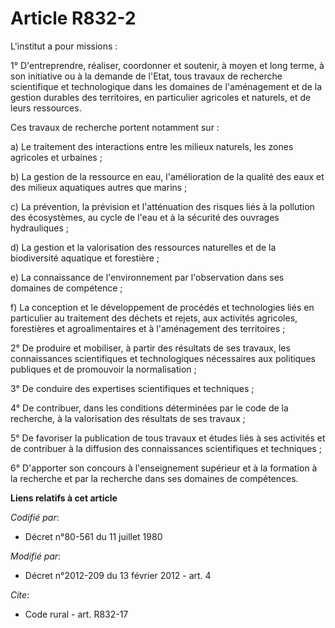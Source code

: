 # Article R832-2

L'institut a pour missions :

1° D'entreprendre, réaliser, coordonner et soutenir, à moyen et long terme, à son initiative ou à la demande de l'Etat, tous
travaux de recherche scientifique et technologique dans les domaines de l'aménagement et de la gestion durables des
territoires, en particulier agricoles et naturels, et de leurs ressources.

Ces travaux de recherche portent notamment sur :

a) Le traitement des interactions entre les milieux naturels, les zones agricoles et urbaines ;

b) La gestion de la ressource en eau, l'amélioration de la qualité des eaux et des milieux aquatiques autres que marins ;

c) La prévention, la prévision et l'atténuation des risques liés à la pollution des écosystèmes, au cycle de l'eau et à la
sécurité des ouvrages hydrauliques ;

d) La gestion et la valorisation des ressources naturelles et de la biodiversité aquatique et forestière ;

e) La connaissance de l'environnement par l'observation dans ses domaines de compétence ;

f) La conception et le développement de procédés et technologies liés en particulier au traitement des déchets et rejets, aux
activités agricoles, forestières et agroalimentaires et à l'aménagement des territoires ;

2° De produire et mobiliser, à partir des résultats de ses travaux, les connaissances scientifiques et technologiques
nécessaires aux politiques publiques et de promouvoir la normalisation ;

3° De conduire des expertises scientifiques et techniques ;

4° De contribuer, dans les conditions déterminées par le code de la recherche, à la valorisation des résultats de ses
travaux ;

5° De favoriser la publication de tous travaux et études liés à ses activités et de contribuer à la diffusion des
connaissances scientifiques et techniques ;

6° D'apporter son concours à l'enseignement supérieur et à la formation à la recherche et par la recherche dans ses domaines
de compétences.

**Liens relatifs à cet article**

_Codifié par_:

  - Décret n°80-561 du 11 juillet 1980

_Modifié par_:

  - Décret n°2012-209 du 13 février 2012 - art. 4

_Cite_:

  - Code rural - art. R832-17
